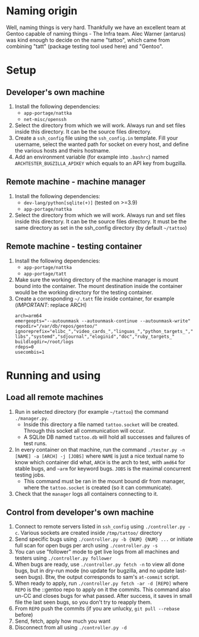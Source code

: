 # Naming origin

Well, naming things is very hard. Thankfully we have an excellent team at
Gentoo capable of naming things - The Infra team. Alec Warner (antarus)
was kind enough to decide on the name "tattoo", which came from combining
"tatt" (package testing tool used here) and "Gentoo".

# Setup

## Developer's own machine

1. Install the following dependencies:
    * `app-portage/nattka`
    * `net-misc/openssh`
2. Select the directory from which we will work. Always run and set files
    inside this directory. It can be the source files directory.
3. Create a `ssh_config` file using the `ssh_config.in` template. Fill your
    username, select the wanted path for socket on every host, and define
    the various hosts and theirs hostname.
4. Add an environment variable (for example into `.bashrc`) named
    `ARCHTESTER_BUGZILLA_APIKEY` which equals to an API key from bugzilla.

## Remote machine - machine manager

1. Install the following dependencies:
    * `dev-lang/python[sqlite(+)]` (tested on >=3.9)
    * `app-portage/nattka`
2. Select the directory from which we will work. Always run and set files
    inside this directory. It can be the source files directory. It must be the
    same directory as set in the ssh_config directory (by default `~/tattoo`)

## Remote machine - testing container

1. Install the following dependencies:
    * `app-portage/nattka`
    * `app-portage/tatt`
2. Make sure the working directory of the machine manager is mount bound into
    the container. The mount destination inside the container would be the
    working directory for the testing container.
3. Create a corresponding `~/.tatt` file inside container, for example (*IMPORTANT*: replace ARCH)
    ```
    arch=arm64
    emergeopts="--autounmask --autounmask-continue --autounmask-write"
    repodir="/var/db/repos/gentoo/"
    ignoreprefix="elibc_","video_cards_","linguas_","python_targets_","python_single_target_","kdeenablefinal","test","debug","qemu_user_","qemu_softmmu_","libressl","static-libs","systemd","sdjournal","eloginid","doc","ruby_targets_"
    buildlogdir=/root/logs
    rdeps=0
    usecombis=1
    ```

# Running and using

## Load all remote machines

1. Run in selected directory (for example `~/tattoo`) the command
    `./manager.py`.
    * Inside this directory a file named `tattoo.socket` will be created.
        Through this socket all communication will occur.
    * A SQLite DB named `tattoo.db` will hold all successes and failures
        of test runs.
2. In every container on that machine, run the command
    `./tester.py -n [NAME] -a [ARCH] -j [JOBS]` where `NAME` is just a nice
    textual name to know which container did what, `ARCH` is the arch to test,
    with `amd64` for stable bugs, and `~arm` for keyword bugs. `JOBS` is the
    maximal concurrent testing jobs.
    * This command must be ran in the mount bound dir from manager, where the
        `tattoo.socket` is created (so it can communicate).
3. Check that the `manager` logs all containers connecting to it.

## Control from developer's own machine

1. Connect to remote servers listed in `ssh_config` using `./controller.py -c`.
    Various sockets are created inside `/tmp/tattoo/` directory
2. Send specific bugs using `./controller.py -b {NUM} {NUM} ...` or initiate
    full scan for open bugs per arch using `./controller.py -s`
3. You can use "follower" mode to get live logs from all machines and testers
    using `./controller.py follower`
4. When bugs are ready, use `./controller.py fetch -n` to view all done bugs,
    but in dry-run mode (no update for bugzilla, and no update last-seen bugs).
    Btw, the output corresponds to sam's `at-commit` script.
5. When ready to apply, run `./controller.py fetch -ar -d [REPO]` where `REPO`
    is the ::gentoo repo to apply on it the commits. This command also un-CC
    and closes bugs for what passed. After success, it saves in small file the
    last seen bugs, so you don't try to reapply them.
6. From `REPO` push the commits (if you are unlucky, `git pull --rebase` before)
7. Send, fetch, apply how much you want
7. Disconnect from all using `./controller.py -d`